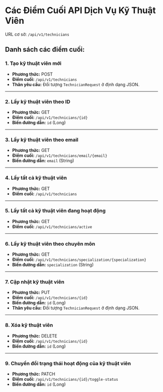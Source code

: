 # Các Điểm Cuối API Dịch Vụ Kỹ Thuật Viên

URL cơ sở: `/api/v1/technicians`

## Danh sách các điểm cuối:

### 1. Tạo kỹ thuật viên mới

- **Phương thức:** POST
- **Điểm cuối:** `/api/v1/technicians`
- **Thân yêu cầu:** Đối tượng `TechnicianRequest` ở định dạng JSON.

---

### 2. Lấy kỹ thuật viên theo ID

- **Phương thức:** GET
- **Điểm cuối:** `/api/v1/technicians/{id}`
- **Biến đường dẫn:** `id` (Long)

---

### 3. Lấy kỹ thuật viên theo email

- **Phương thức:** GET
- **Điểm cuối:** `/api/v1/technicians/email/{email}`
- **Biến đường dẫn:** `email` (String)

---

### 4. Lấy tất cả kỹ thuật viên

- **Phương thức:** GET
- **Điểm cuối:** `/api/v1/technicians`

---

### 5. Lấy tất cả kỹ thuật viên đang hoạt động

- **Phương thức:** GET
- **Điểm cuối:** `/api/v1/technicians/active`

---

### 6. Lấy kỹ thuật viên theo chuyên môn

- **Phương thức:** GET
- **Điểm cuối:** `/api/v1/technicians/specialization/{specialization}`
- **Biến đường dẫn:** `specialization` (String)

---

### 7. Cập nhật kỹ thuật viên

- **Phương thức:** PUT
- **Điểm cuối:** `/api/v1/technicians/{id}`
- **Biến đường dẫn:** `id` (Long)
- **Thân yêu cầu:** Đối tượng `TechnicianRequest` ở định dạng JSON.

---

### 8. Xóa kỹ thuật viên

- **Phương thức:** DELETE
- **Điểm cuối:** `/api/v1/technicians/{id}`
- **Biến đường dẫn:** `id` (Long)

---

### 9. Chuyển đổi trạng thái hoạt động của kỹ thuật viên

- **Phương thức:** PATCH
- **Điểm cuối:** `/api/v1/technicians/{id}/toggle-status`
- **Biến đường dẫn:** `id` (Long)
